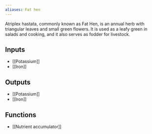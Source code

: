 ```yaml
---
aliases: Fat hen
---
```

Atriplex hastata, commonly known as Fat Hen, is an annual herb with triangular leaves and small green flowers. It is used as a leafy green in salads and cooking, and it also serves as fodder for livestock.
## Inputs
- [[Potassium]] 
- [[Iron]]

## Outputs
- [[Potassium]] 
- [[Iron]]

## Functions
- [[Nutrient accumulator]]